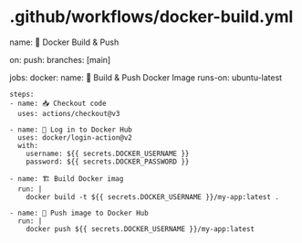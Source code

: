 # .github/workflows/docker-build.yml
name: 🐳 Docker Build & Push

on:
  push:
    branches: [main]

jobs:
  docker:
    name: 🔧 Build & Push Docker Image
    runs-on: ubuntu-latest

    steps:
    - name: 📥 Checkout code
      uses: actions/checkout@v3

    - name: 🔐 Log in to Docker Hub
      uses: docker/login-action@v2
      with:
        username: ${{ secrets.DOCKER_USERNAME }}
        password: ${{ secrets.DOCKER_PASSWORD }}

    - name: 🏗 Build Docker imag
      run: |
        docker build -t ${{ secrets.DOCKER_USERNAME }}/my-app:latest .

    - name: 🚀 Push image to Docker Hub
      run: |
        docker push ${{ secrets.DOCKER_USERNAME }}/my-app:latest
